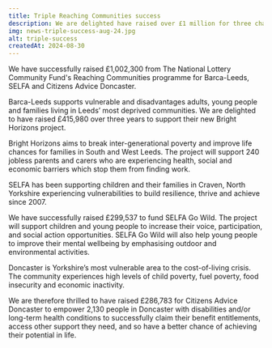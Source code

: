 ```yaml
---
title: Triple Reaching Communities success
description: We are delighted have raised over £1 million for three charities from The National Lottery Community Fund's Reaching Communities programme.
img: news-triple-success-aug-24.jpg
alt: triple-success
createdAt: 2024-08-30
---
```


We have successfully raised £1,002,300 from The National Lottery Community Fund's Reaching Communities programme for Barca-Leeds, SELFA and Citizens Advice Doncaster.

Barca-Leeds supports vulnerable and disadvantages adults, young people and families living in Leeds’ most deprived communities. We are delighted to have raised £415,980 over three years to support their new Bright Horizons project.

Bright Horizons aims to break inter-generational poverty and improve life chances for families in South and West Leeds. The project will support 240 jobless parents and carers who are experiencing health, social and economic barriers which stop them from finding work.

SELFA has been supporting children and their families in Craven, North Yorkshire experiencing vulnerabilities to build resilience, thrive and achieve since 2007.

We have successfully raised £299,537 to fund SELFA Go Wild. The project will support children and young people to increase their voice, participation, and social action opportunities. SELFA Go Wild will also help young people to improve their mental wellbeing by emphasising outdoor and environmental activities.

Doncaster is Yorkshire’s most vulnerable area to the cost-of-living crisis. The community experiences high levels of child poverty, fuel poverty, food insecurity and economic inactivity. 

We are therefore thrilled to have raised £286,783 for Citizens Advice Doncaster to empower 2,130 people in Doncaster with disabilities and/or long-term health conditions to successfully claim their benefit entitlements, access other support they need, and so have a better chance of achieving their potential in life.
